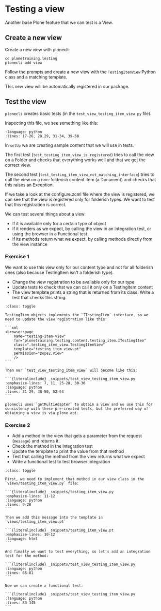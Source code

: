 # Testing a view

Another base Plone feature that we can test is a View.

## Create a new view

Create a new view with plonecli:

```shell
cd plonetraining.testing
plonecli add view
```

Follow the prompts and create a new view with the `TestingItemView` Python class and a matching template.

This new view will be automatically registered in our package.

## Test the view

`plonecli` creates basic tests (in the `test_view_testing_item_view.py` file).

Inspecting this file, we see something like this:

```{literalinclude} _snippets/test_view_testing_item_view.py
:language: python
:lines: 17-26, 28,29, 31-34, 39-50
```

In `setUp` we are creating sample content that we will use in tests.

The first test (`test_testing_item_view_is_registered`) tries to call the view on a Folder and checks that everything works well and that we get the correct view.

The second test (`test_testing_item_view_not_matching_interface`) tries to call the view on a non-folderish content item (a Document) and checks that this raises an Exception.

If we take a look at the configure.zcml file where the view is registered, we can see that the view is registered only for folderish types. We want to test that this registration is correct.

We can test several things about a view:

- If it is available only for a certain type of object
- If it renders as we expect, by calling the view in an Integration test, or using the browser in a Functional test
- If its methods return what we expect, by calling methods directly from the view instance

### Exercise 1

We want to use this view only for our content type and not for all folderish ones (also because TestingItem isn't a folderish type).

- Change the view registration to be available only for our type
- Update tests to check that we can call it only on a TestingItem content
- The view template prints a string that is returned from its class. Write a test that checks this string.

````{admonition} Solution
:class: toggle

TestingItem objects implements the `ITestingItem` interface, so we need to update the view registration like this:

```xml
<browser:page
    name="testing-item-view"
    for="plonetraining.testing.content.testing_item.ITestingItem"
    class=".testing_item_view.TestingItemView"
    template="testing_item_view.pt"
    permission="zope2.View"
    />
```

Then our `test_view_testing_item_view` will become like this:

```{literalinclude} _snippets/test_view_testing_item_view.py
:emphasize-lines: 7, 11, 25-28, 30-36
:language: python
:lines: 21-29, 36-50, 52-64
```
````

```{note}
plonecli uses `getMultiAdapter` to obtain a view and we use this for consistency with these pre-created tests, but the preferred way of obtaining a view is via plone.api.
```

### Exercise 2

- Add a method in the view that gets a parameter from the request (`message`) and returns it.
- Check the method in the integration test
- Update the template to print the value from that method
- Test that calling the method from the view returns what we expect
- Write a functional test to test browser integration

````{admonition} Solution
:class: toggle

First, we need to implement that method in our view class in the `views/testing_item_view.py` file:

```{literalinclude} _snippets/testing_item_view.py
:emphasize-lines: 11-12
:language: python
:lines: 9-20
```

Then we add this message into the template in `views/testing_item_view.pt`

```{literalinclude} _snippets/testing_item_view.pt
:emphasize-lines: 10-12
:language: html
```

And finally we want to test everything, so let's add an integration test for the method:

```{literalinclude} _snippets/test_view_testing_item_view.py
:language: python
:lines: 65-81
```

Now we can create a functional test:

```{literalinclude} _snippets/test_view_testing_item_view.py
:language: python
:lines: 83-145
```
````
